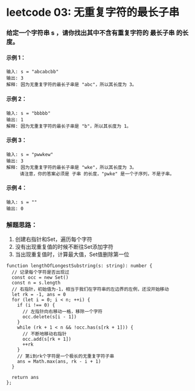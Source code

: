 # leetcode 03: 无重复字符的最长子串
### 给定一个字符串 s ，请你找出其中不含有重复字符的 最长子串 的长度。
#### 示例 1：
```
输入: s = "abcabcbb"
输出: 3 
解释: 因为无重复字符的最长子串是 "abc"，所以其长度为 3。
```
#### 示例 2：
```
输入: s = "bbbbb"
输出: 1
解释: 因为无重复字符的最长子串是 "b"，所以其长度为 1。
```
#### 示例 3：
```
输入: s = "pwwkew"
输出: 3
解释: 因为无重复字符的最长子串是 "wke"，所以其长度为 3。
     请注意，你的答案必须是 子串 的长度，"pwke" 是一个子序列，不是子串。
```
#### 示例 4：
```
输入: s = ""
输出: 0
```
### 解题思路：
1. 创建右指针和Set，遍历每个字符
2. 没有出现重复值的时候不断往Set添加字符
3. 当出现重复值时，计算最大值，Set值删除第一位
```
function lengthOfLongestSubstring(s: string): number {
  // 记录每个字符是否出现过
  const occ = new Set()
  const n = s.length
  // 右指针，初始值为-1，相当于我们在字符串的左边界的左例，还没开始移动
  let rk = -1, ans = 0
  for (let i = 0; i < n; ++i) {
    if (i !== 0) {
      // 左指针向右移动一格，移除一个字符
      occ.delete(s[i - 1])
    }
    while (rk + 1 < n && !occ.has(s[rk + 1])) {
      // 不断地移动右指针
      occ.add(s[rk + 1])
      ++rk
    }
    // 第i到rk个字符是一个极长的无重复字符子串
    ans = Math.max(ans, rk - i + 1)
  }

  return ans
};
```
